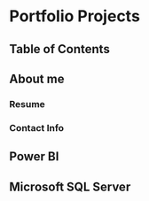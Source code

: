 # Portfolio Projects

## Table of Contents

## About me

### Resume

### Contact Info

## Power BI

## Microsoft SQL Server
